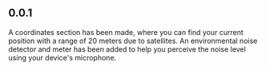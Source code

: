 ## 0.0.1
A coordinates section has been made, where you can find your current position with a range of 20 meters due to satellites.
An environmental noise detector and meter has been added to help you perceive the noise level using your device's microphone.